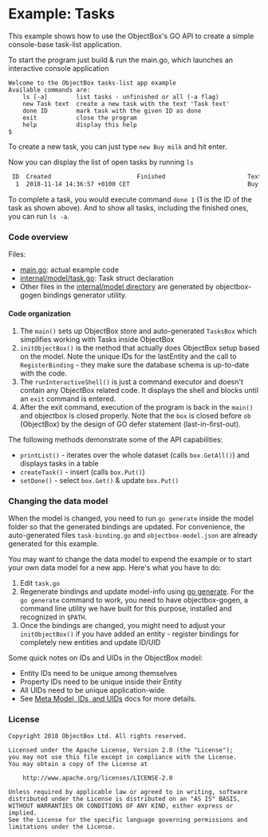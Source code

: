 # Example: Tasks
This example shows how to use the ObjectBox's GO API to create a simple console-base task-list application.

To start the program just build & run the main.go, which launches an interactive console application

```
Welcome to the ObjectBox tasks-list app example
Available commands are: 
    ls [-a]        list tasks - unfinished or all (-a flag)
    new Task text  create a new task with the text 'Task text'
    done ID        mark task with the given ID as done
    exit           close the program
    help           display this help
$ 
```

To create a new task, you can just type `new Buy milk` and hit enter. 

Now you can display the list of open tasks by running `ls`
```bash
 ID  Created                        Finished                       Text
  1  2018-11-14 14:36:57 +0100 CET                                 Buy milk
```

To complete a task, you would execute command `done 1` (1 is the ID of the task as shown above).
And to show all tasks, including the finished ones, you can run `ls -a`.

### Code overview
Files:

* [main.go](main.go): actual example code
* [internal/model/task.go](internal/model/task.go): Task struct declaration
* Other files in the [internal/model directory](internal/model) are generated by objectbox-gogen bindings generator utility.

#### Code organization

1. The `main()` sets up ObjectBox store and auto-generated `TasksBox` which simplifies working with Tasks inside ObjectBox  
1. `initObjectBox()` is the method that actually does ObjectBox setup based on the model. Note the unique IDs for the lastEntity 
and the call to `RegisterBinding` - they make sure the database schema is up-to-date with the code. 
1. The `runInteractiveShell()` is just a command executor and doesn't contain any ObjectBox related code. 
It displays the shell and blocks until an `exit` command is entered.
1. After the exit command, execution of the program is back in the `main()` and objectbox is closed properly.
Note that the `box` is closed before `ob` (ObjectBox) by the design of GO defer statement (last-in-first-out).

The following methods demonstrate some of the API capabilities: 

* `printList()` - iterates over the whole dataset (calls `box.GetAll()`) and displays tasks in a table
* `createTask()` - insert (calls `box.Put()`) 
* `setDone()` - select `box.Get()` & update `box.Put()`
 
### Changing the data model
When the model is changed, you need to run `go generate` inside the model folder so that the generated bindings are updated.
For convenience, the auto-generated files `task-binding.go` and `objectbox-model.json` are already generated for this example.

You may want to change the data model to expend the example or to start your own data model for a new app.
Here's what you have to do:

1. Edit `task.go` 
2. Regenerate bindings and update model-info using [go generate](https://blog.golang.org/generate). 
For the `go generate` command to work, you need to have objectbox-gogen, a command line utility we have built for this purpose, installed and recognized in `$PATH`.
3. Once the bindings are changed, you might need to adjust your `initObjectBox()` if you have added an entity - register bindings for completely new entities and update ID/UID

Some quick notes on IDs and UIDs in the ObjectBox model:

* Entity IDs need to be unique among themselves
* Property IDs need to be unique inside their Entity
* All UIDs need to be unique application-wide
* See [Meta Model, IDs, and UIDs](https://docs.objectbox.io/advanced/meta-model-ids-and-uids) docs for more details.

### License
    Copyright 2018 ObjectBox Ltd. All rights reserved.
    
    Licensed under the Apache License, Version 2.0 (the "License");
    you may not use this file except in compliance with the License.
    You may obtain a copy of the License at
    
        http://www.apache.org/licenses/LICENSE-2.0
    
    Unless required by applicable law or agreed to in writing, software
    distributed under the License is distributed on an "AS IS" BASIS,
    WITHOUT WARRANTIES OR CONDITIONS OF ANY KIND, either express or implied.
    See the License for the specific language governing permissions and
    limitations under the License.

